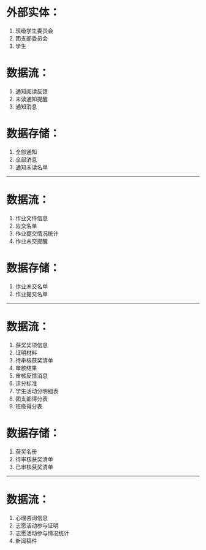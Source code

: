 # 外部实体：  
1. 班级学生委员会
2. 团支部委员会
3. 学生

# 数据流：
1. 通知阅读反馈
2. 未读通知提醒
3. 通知消息

# 数据存储：  
1. 全部通知
2. 全部消息
3. 通知未读名单

----
# 数据流：
1. 作业文件信息
2. 应交名单
3. 作业提交情况统计
4. 作业未交提醒
   
# 数据存储：
1. 作业未交名单
2. 作业提交名单

----
# 数据流：
1. 获奖奖项信息
2. 证明材料
3. 待审核获奖清单
4. 审核结果
5. 审核反馈消息
6. 评分标准
7. 学生活动分明细表
8. 团支部得分表
9. 班级得分表
    
# 数据存储：
1. 获奖名册
2. 待审核获奖清单
3. 已审核获奖清单

----
# 数据流：
1. 心理咨询信息
2. 志愿活动参与证明
3. 志愿活动参与情况统计
4. 新闻稿件

